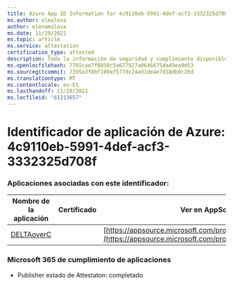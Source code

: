 ```yaml
---
title: Azure App ID Information for 4c9110eb-5991-4def-acf3-3332325d708f
ms.author: elmalova
author: elenamalova
ms.date: 11/29/2021
ms.topic: article
ms.service: attestation
certification_type: attested
description: Toda la información de seguridad y cumplimiento disponible para 4c9110eb-5991-4def-acf3-3332325d708f.
ms.openlocfilehash: 7765cae7f0850c5a677927a0646675da49ea9d53
ms.sourcegitcommit: 7395a3f8bf109af577dc24ad1de4e7d18db9c26d
ms.translationtype: MT
ms.contentlocale: es-ES
ms.lasthandoff: 11/29/2021
ms.locfileid: "61213657"
---
```

# <a name="azure-app-id-4c9110eb-5991-4def-acf3-3332325d708f"></a>Identificador de aplicación de Azure: 4c9110eb-5991-4def-acf3-3332325d708f


### <a name="apps-associated-with-this-id"></a>Aplicaciones asociadas con este identificador:
| **Nombre de la aplicación** | **Certificado** | **Ver en AppSource** |
|--------------|---------------|-----------------------|
| [DELTAoverC](https://docs.microsoft.com/microsoft-365-app-certification/forward/WA200003286) |  | [https://appsource.microsoft.com/product/office/WA200003286](https://appsource.microsoft.com/product/office/WA200003286) |

### <a name="microsoft-365-app-compliance-status"></a>Microsoft 365 de cumplimiento de aplicaciones
- Publisher estado de Attestaton: completado
